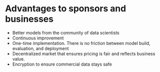 # Advantages to sponsors and businesses

* Better models from the community of data scientists 
* Continuous improvement
* One-time implementation. There is no friction between model build, evaluation, and deployment
* Decentralized market that ensures pricing is fair and reflects business value.
* Encryption to ensure commercial data stays safe
